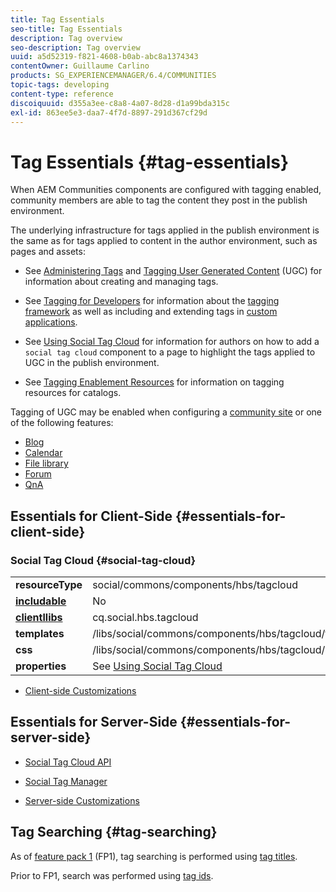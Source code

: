 ```yaml
---
title: Tag Essentials
seo-title: Tag Essentials
description: Tag overview
seo-description: Tag overview
uuid: a5d52319-f821-4608-b0ab-abc8a1374343
contentOwner: Guillaume Carlino
products: SG_EXPERIENCEMANAGER/6.4/COMMUNITIES
topic-tags: developing
content-type: reference
discoiquuid: d355a3ee-c8a8-4a07-8d28-d1a99bda315c
exl-id: 863ee5e3-daa7-4f7d-8897-291d367cf29d
---
```

# Tag Essentials {#tag-essentials}

When AEM Communities components are configured with tagging enabled, community members are able to tag the content they post in the publish environment.

The underlying infrastructure for tags applied in the publish environment is the same as for tags applied to content in the author environment, such as pages and assets:

* See [Administering Tags](../../help/sites-administering/tags.md) and [Tagging User Generated Content](tag-ugc.md) (UGC) for information about creating and managing tags.

* See [Tagging for Developers](../../help/sites-developing/tags.md) for information about the [tagging framework](../../help/sites-developing/framework.md) as well as including and extending tags in [custom applications](../../help/sites-developing/building.md).

* See [Using Social Tag Cloud](tagcloud.md) for information for authors on how to add a `social tag cloud` component to a page to highlight the tags applied to UGC in the publish environment.

* See [Tagging Enablement Resources](tag-resources.md) for information on tagging resources for catalogs.

Tagging of UGC may be enabled when configuring a [community site](sites-console.md#tagging) or one of the following features:

* [Blog](blog-feature.md)
* [Calendar](calendar.md)
* [File library](file-library.md)
* [Forum](forum.md)
* [QnA](working-with-qna.md)

## Essentials for Client-Side {#essentials-for-client-side}

### Social Tag Cloud {#social-tag-cloud}

<table> 
 <tbody>
  <tr>
   <td> <strong>resourceType</strong></td> 
   <td>social/commons/components/hbs/tagcloud</td> 
  </tr>
  <tr>
   <td> <a href="scf.md#add-or-include-a-communities-component"><strong>includable</strong></a></td> 
   <td>No</td> 
  </tr>
  <tr>
   <td> <a href="clientlibs.md"><strong>clientllibs</strong></a></td> 
   <td>cq.social.hbs.tagcloud</td> 
  </tr>
  <tr>
   <td> <strong>templates</strong></td> 
   <td> /libs/social/commons/components/hbs/tagcloud/tagcloud.hbs<br /> </td> 
  </tr>
  <tr>
   <td> <strong>css</strong></td> 
   <td> /libs/social/commons/components/hbs/tagcloud/clientlibs/tagcloud.css</td> 
  </tr>
  <tr>
   <td><strong>properties</strong></td> 
   <td>See <a href="tagcloud.md">Using Social Tag Cloud</a></td> 
  </tr>
 </tbody>
</table>

* [Client-side Customizations](client-customize.md)

## Essentials for Server-Side {#essentials-for-server-side}

* [Social Tag Cloud API](https://helpx.adobe.com/experience-manager/6-4/sites/developing/using/reference-materials/javadoc/com/adobe/cq/social/commons/tagcloud/api/package-summary.html)

* [Social Tag Manager](https://helpx.adobe.com/experience-manager/6-4/sites/developing/using/reference-materials/javadoc/com/adobe/cq/social/commons/tagging/package-summary.html)

* [Server-side Customizations](server-customize.md)

## Tag Searching {#tag-searching}

As of [feature pack 1](deploy-communities.md#latestfeaturepack) (FP1), tag searching is performed using [tag titles](../../help/sites-developing/framework.md#tag-characteristics).

Prior to FP1, search was performed using [tag ids](../../help/sites-developing/framework.md#tagid).
